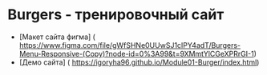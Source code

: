 # Burgers - тренировочный сайт

* [Макет сайта фигма] (
	https://www.figma.com/file/gWfSHNe0UUwSJ1cIPY4adT/Burgers-Menu-Responsive-(Copy)?node-id=0%3A99&t=9XMmtYlCGeXPRrGI-1)
* [Демо сайта] (
	https://igoryha96.github.io/Module01-Burger/index.html)